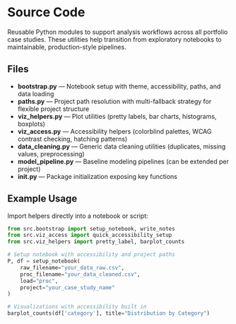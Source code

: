 # Source Code

Reusable Python modules to support analysis workflows across all portfolio case studies. These utilities help transition from exploratory notebooks to maintainable, production-style pipelines.

## Files
- **bootstrap.py** — Notebook setup with theme, accessibility, paths, and data loading
- **paths.py** — Project path resolution with multi-fallback strategy for flexible project structure
- **viz_helpers.py** — Plot utilities (pretty labels, bar charts, histograms, boxplots)
- **viz_access.py** — Accessibility helpers (colorblind palettes, WCAG contrast checking, hatching patterns)
- **data_cleaning.py** — Generic data cleaning utilities (duplicates, missing values, preprocessing)
- **model_pipeline.py** — Baseline modeling pipelines (can be extended per project)
- **__init__.py** — Package initialization exposing key functions

## Example Usage
Import helpers directly into a notebook or script:

```python
from src.bootstrap import setup_notebook, write_notes
from src.viz_access import quick_accessibility_setup
from src.viz_helpers import pretty_label, barplot_counts

# Setup notebook with accessibility and project paths
P, df = setup_notebook(
    raw_filename="your_data_raw.csv",
    proc_filename="your_data_cleaned.csv",
    load="proc",
    project="your_case_study_name"
)

# Visualizations with accessibility built in
barplot_counts(df['category'], title="Distribution by Category")
